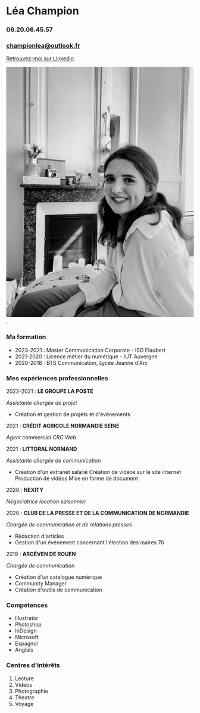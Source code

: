
# Léa Champion
### 06.20.06.45.57
### championlea@outlook.fr
[Retrouvez-moi sur Linkedin](https://www.linkedin.com/in/l%C3%A9a-champion-73368917a/).



 ![This is a alt text.](moi.jpeg "This is a sample image."). 

### Ma formation
* 2023-2021 : Master Communication Corporate - ISD Flaubert
* 2021-2020 : Licence métier du numérique - IUT Auvergne 
* 2020-2018 : BTS Communication, Lycée Jeanne d'Arc 

### Mes expériences professionnelles 

2022-2021 : **LE GROUPE LA POSTE** 

*Assistante chargée de projet* 

* Création et gestion de projets et d'événements 

2021 : **CRÉDIT AGRICOLE NORMANDIE SEINE**

*Agent commercial CRC Web*

2021 : **LITTORAL NORMAND**

*Assistante chargée de communication*
* Création d'un extranet salarié 
Création de vidéos sur le site internet 
Production de vidéos 
Mise en forme de document

2020 : **NEXITY** 

*Négociatrice location saisonnier*

2020 : **CLUB DE LA PRESSE ET DE LA COMMUNICATION DE NORMANDIE**

*Chargée de communication et de relations presses*
* Rédaction d'articles
* Gestion d'un événement concernant l'élection des maires 76

2019 : **AROÉVEN DE ROUEN**

*Chargée de communication*
* Création d'un catalogue numérique 
* Community Manager 
* Création d'outils de communication 

### Compétences 

* Illustrator
* Photoshop
* InDesign
* Microsoft 
* Espagnol
* Anglais

### Centres d'intérêts 
1. Lecture
1. Videos
1. Photographie
1. Theatre
1. Voyage
